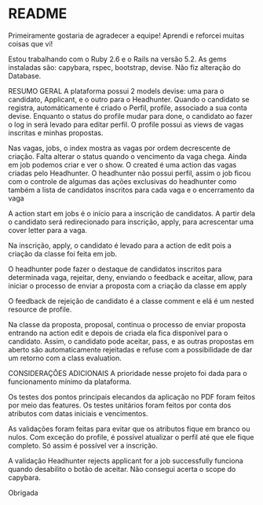 # README

Primeiramente gostaria de agradecer a equipe! Aprendi e reforcei muitas coisas que vi!

Estou trabalhando com o Ruby 2.6 e o Rails na versão 5.2. 
As gems instaladas são: capybara, rspec, bootstrap, devise. Não fiz alteração do Database.

RESUMO GERAL
A plataforma possui 2 models devise: uma para o candidato, Applicant, e o outro para o Headhunter.
Quando o candidato se registra, automáticamente é criado o Perfil, profile, associado a sua conta devise.
Enquanto o status do profile mudar para done, o candidato ao fazer o log in será levado para editar perfil.
O profile possui as views de vagas inscritas e minhas propostas.

Nas vagas, jobs, o index mostra as vagas por ordem decrescente de criação. 
Falta alterar o status quando o vencimento da vaga chega. Ainda em job podemos criar e ver o show. O created é uma action das vagas criadas pelo Headhunter. O headhunter não possui perfil, assim o job ficou com o controle de algumas das ações exclusivas do headhunter como também a lista de candidatos inscritos para cada vaga e o encerramento da vaga

A action start em jobs é o início para a inscrição de candidatos. A partir dela o candidato será redirecionado para inscrição, apply, para acrescentar uma cover letter para a vaga.

Na inscrição, apply, o candidato é levado para a action de edit pois a criação da classe foi feita em job. 

O headhunter pode fazer o destaque de candidatos inscritos para determinada vaga, rejeitar, deny, enviando o feedback e aceitar, allow, para iniciar o processo de enviar a proposta com a criação da classe em apply 

O feedback de rejeição de candidato é a classe comment e elá é um nested resource de profile. 

Na classe da proposta, proposal, continua o processo de enviar proposta entrando na action edit e depois de criada ela fica disponível para o candidato. Assim, o candidato pode aceitar, pass, e as outras propostas em aberto são automaticamente rejeitadas e refuse com a possibilidade de dar um retorno com a class evaluation.

CONSIDERAÇÕES ADICIONAIS
A prioridade nesse projeto foi dada para o funcionamento mínimo da plataforma. 

Os testes dos pontos principais elecandos da aplicação no PDF foram feitos por meio das features. Os testes unitários foram feitos por conta dos atributos com datas iniciais e vencimentos. 

As validações foram feitas para evitar que os atributos fique em branco ou nulos. Com exceção do profile, é possível atualizar o perfil até que ele fique completo. Só assim é possível ver a inscrição.

A validação Headhunter rejects applicant for a job successfully funciona quando desabilito o botão de aceitar. Não consegui acerta o scope do capybara.

Obrigada
